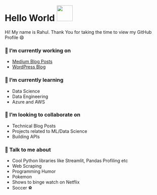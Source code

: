# Hello World <img src = "https://github.com/rahulbanerjee26/rahulbanerjee26/blob/main/hFZ.gif" width = 50px>
Hi! My name is Rahul. Thank You for taking the time to view my GitHub Profile :smile:

<h3> 🔭 I’m currently working on </h3>

- <a href= 'https://rahul1999.medium.com/'> Medium Blog Posts </a>
- <a href = 'https://www.realpythonproject.com/'> WordPress Blog </a>

<h3> 🌱 I’m currently learning  </h3>

- Data Science
- Data Engineering
- Azure and AWS

<h3> 👯 I’m looking to collaborate on </h3>
  
- Technical Blog Posts
- Projects related to ML/Data Science
- Building APIs

<h3> 💬 Talk to me about </h3>

- Cool Python libraries like Streamlit, Pandas Profiling etc
- Web Scraping 
- Programming Humor
- Pokemon
- Shows to binge watch on Netflix 
- Soccer :soccer:
 
 
